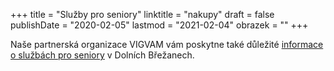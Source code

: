 +++
title = "Služby pro seniory"
linktitle = "nakupy"
draft = false
publishDate = "2020-02-05"
lastmod = "2021-02-04"
obrazek = ""
+++

Naše partnerská organizace VIGVAM vám poskytne také důležité [informace o službách pro seniory](https://www.vigvam-db.cz/seniori/predstaveni-cinnosti/) v Dolních Břežanech.
